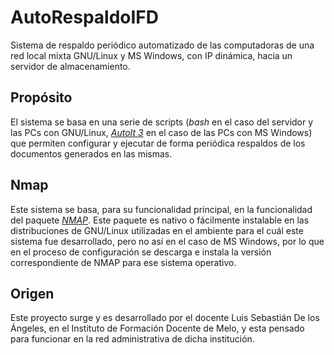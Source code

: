 # AutoRespaldoIFD
Sistema de respaldo periódico automatizado de las computadoras de una red local mixta GNU/Linux y MS Windows, con IP dinámica, hacia un servidor de almacenamiento.
## Propósito
El sistema se basa en una serie de scripts (*bash* en el caso del servidor y las PCs con GNU/Linux, *[AutoIt 3][autoit]* en el caso de las PCs con MS Windows) que permiten configurar y ejecutar de forma periódica respaldos de los documentos generados en las mismas.
## Nmap
Este sistema se basa, para su funcionalidad principal, en la funcionalidad del paquete *[NMAP][nmap]*. Este paquete es nativo o fácilmente instalable en las distribuciones de GNU/Linux utilizadas en el ambiente para el cuál este sistema fue desarrollado, pero no así en el caso de MS Windows, por lo que en el proceso de configuración se descarga e instala la versión correspondiente de NMAP para ese sistema operativo.   
## Origen
Este proyecto surge y es desarrollado por el docente Luis Sebastián De los Ángeles, en el Instituto de Formación Docente de Melo, y esta pensado para funcionar en la red administrativa de dicha institución.
## 

[autoit]: https://www.autoitscript.com/site/
[nmap]: https://nmap.org/